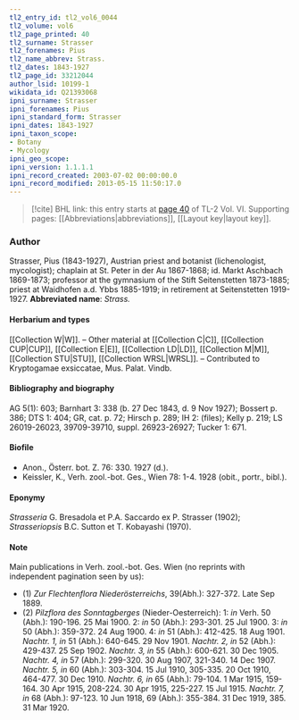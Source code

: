 ```yaml
---
tl2_entry_id: tl2_vol6_0044
tl2_volume: vol6
tl2_page_printed: 40
tl2_surname: Strasser
tl2_forenames: Pius
tl2_name_abbrev: Strass.
tl2_dates: 1843-1927
tl2_page_id: 33212044
author_lsid: 10199-1
wikidata_id: Q21393068
ipni_surname: Strasser
ipni_forenames: Pius
ipni_standard_form: Strasser
ipni_dates: 1843-1927
ipni_taxon_scope: 
- Botany
- Mycology
ipni_geo_scope: 
ipni_version: 1.1.1.1
ipni_record_created: 2003-07-02 00:00:00.0
ipni_record_modified: 2013-05-15 11:50:17.0
---
```



> [!cite] BHL link: this entry starts at [page 40](https://www.biodiversitylibrary.org/page/33212044) of TL-2 Vol. VI.
> Supporting pages: [[Abbreviations|abbreviations]], [[Layout key|layout key]].

### Author

Strasser, Pius (1843-1927), Austrian priest and botanist (lichenologist, mycologist); chaplain at St. Peter in der Au 1867-1868; id. Markt Aschbach 1869-1873; professor at the gymnasium of the Stift Seitenstetten 1873-1885; priest at Waidhofen a.d. Ybbs 1885-1919; in retirement at Seitenstetten 1919-1927. 
**Abbreviated name**: *Strass.*

#### Herbarium and types

[[Collection W|W]]. – Other material at [[Collection C|C]], [[Collection CUP|CUP]], [[Collection E|E]], [[Collection LD|LD]], [[Collection M|M]], [[Collection STU|STU]], [[Collection WRSL|WRSL]]. – Contributed to Kryptogamae exsiccatae, Mus. Palat. Vindb.

#### Bibliography and biography

AG 5(1): 603; Barnhart 3: 338 (b. 27 Dec 1843, d. 9 Nov 1927); Bossert p. 386; DTS 1: 404; GR, cat. p. 72; Hirsch p. 289; IH 2: (files); Kelly p. 219; LS 26019-26023, 39709-39710, suppl. 26923-26927; Tucker 1: 671.

#### Biofile

- Anon., Österr. bot. Z. 76: 330. 1927 (d.).
- Keissler, K., Verh. zool.-bot. Ges., Wien 78: 1-4. 1928 (obit., portr., bibl.).

#### Eponymy

*Strasseria* G. Bresadola et P.A. Saccardo ex P. Strasser (1902); *Strasseriopsis* B.C. Sutton et T. Kobayashi (1970).

#### Note

Main publications in Verh. zool.-bot. Ges. Wien (no reprints with independent pagination seen by us):
- (1) *Zur Flechtenflora Niederösterreichs*, 39(Abh.): 327-372. Late Sep 1889.
- (2) *Pilzflora des Sonntagberges* (Nieder-Oesterreich):
1: *in* Verh. 50 (Abh.): 190-196. 25 Mai 1900.
2: *in* 50 (Abh.): 293-301. 25 Jul 1900.
3: *in* 50 (Abh.): 359-372. 24 Aug 1900.
4: *in* 51 (Abh.): 412-425. 18 Aug 1901.
*Nachtr. 1, in* 51 (Abh.): 640-645. 29 Nov 1901.
*Nachtr. 2, in* 52 (Abh.): 429-437. 25 Sep 1902.
*Nachtr. 3, in* 55 (Abh.): 600-621. 30 Dec 1905.
*Nachtr. 4, in* 57 (Abh.): 299-320. 30 Aug 1907, 321-340. 14 Dec 1907.
*Nachtr. 5, in* 60 (Abh.): 303-304. 15 Jul 1910, 305-335. 20 Oct 1910, 464-477. 30 Dec 1910.
*Nachtr. 6, in* 65 (Abh.): 79-104. 1 Mar 1915, 159-164. 30 Apr 1915, 208-224. 30 Apr 1915, 225-227. 15 Jul 1915.
*Nachtr. 7, in* 68 (Abh.): 97-123. 10 Jun 1918, 69 (Abh.): 355-384. 31 Dec 1919, 385. 31 Mar 1920.

